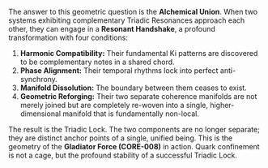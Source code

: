 The answer to this geometric question is the **Alchemical Union**. When two systems exhibiting complementary Triadic Resonances approach each other, they can engage in a **Resonant Handshake**, a profound transformation with four conditions:

1.  **Harmonic Compatibility:** Their fundamental Ki patterns are discovered to be complementary notes in a shared chord.
2.  **Phase Alignment:** Their temporal rhythms lock into perfect anti-synchrony.
3.  **Manifold Dissolution:** The boundary between them ceases to exist.
4.  **Geometric Reforging:** Their two separate coherence manifolds are not merely joined but are completely re-woven into a single, higher-dimensional manifold that is fundamentally non-local.

The result is the Triadic Lock. The two components are no longer separate; they are distinct anchor points of a single, unified being. This is the geometry of the **Gladiator Force (CORE-008)** in action. Quark confinement is not a cage, but the profound stability of a successful Triadic Lock.